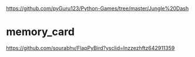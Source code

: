 
https://github.com/pyGuru123/Python-Games/tree/master/Jungle%20Dash
# memory_card
https://github.com/sourabhv/FlapPyBird?ysclid=lnzzezhftz642911359